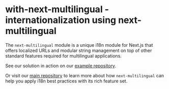 # with-next-multilingual - internationalization using next-multilingual

The `next-multilingual` module is a unique i18n module for Next.js that offers localized URLs and modular string management on top of other standard features required for multilingual applications.

See our solution in action on our [example repository](https://github.com/Avansai/next-multilingual-example).

Or visit our [main repository](https://github.com/Avansai/next-multilingual) to learn more about how `next-multilingual` can help you apply i18n best practices with its rich feature set.